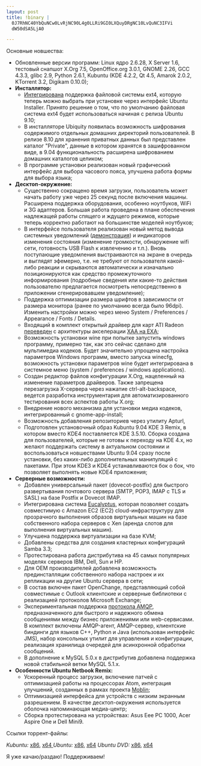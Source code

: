 ```yaml
--- 
layout: post
title: !binary |
  0J7RhNC40YbQuNCw0LvRjNC90L4g0LLRi9GI0LXQuyDRgNC10LvQuNC3IFVi
  dW50dSA5LjA0

---
```

Основные новшества:
<ul>
	<li class="l"> Обновленные версии программ: Linux ядро 2.6.28, X Server 1.6, тестовый снапшот X.Org 7.5, OpenOffice.org 3.0.1, GNOME 2.26, GCC 4.3.3, glibc 2.9, Python 2.6.1, Kubuntu (KDE 4.2.2, Qt 4.5, Amarok 2.0.2, KTorrent 3.2, Digikam 0.10.0);</li>
	<li class="l"> <strong>Инсталлятор:</strong>
<ul>
	<li class="l"> <a href="http://www.opennet.ru/opennews/art.shtml?num=19778">Интегрирована</a> поддержка файловой системы ext4, которую теперь можно выбрать при установке через интерфейс Ubuntu Installer. Принято решение о том, что по умолчанию файловая система ext4 будет использоваться начиная с релиза Ubuntu 9.10;</li>
	<li class="l"> В инсталляторе Ubiquity появилась возможность шифрования содержимого отдельных домашних директорий пользователей. В релизе 8.10 для хранения приватных данных был представлен каталог "Private", данные в котором хранятся в зашифрованном виде, в 9.04 функциональность расширена шифрованием домашних каталогов целиком;</li>
	<li class="l"> В программе установки реализован новый графический интерфейс для выбора часового пояса, улучшена работа формы для выбора языка;  <!--more--></li>
</ul>
</li>
	<li class="l"> <strong>Десктоп-окружение:</strong>
<ul>
	<li class="l"> Существенно сокращено время загрузки, пользователь может начать работу уже через 25 секунд после включения машины. Расширена поддержка оборудования, особенно ноутбуков, WiFi и 3G адаптеров. Большая работа проведена в плане обеспечения надлежащей работы спящего и ждущего режимов, которые теперь корректно работают на большинстве моделей ноутбуков;</li>
	<li class="l"> В интерфейсе пользователя реализован новый метод вывода системных уведомлений (<a href="http://www.markshuttleworth.com/wp-content/uploads/2008/12/jaunty904_notifications_example1_web_092.swf">демонстрация</a>) и индикаторов изменения состояния (изменение громкости, обнаружение wifi сети, готовность USB Flash к извлечению и т.п.). Вновь поступающие уведомления выстраиваются на экране в очередь и выглядят эфемерно, т.е. не требуют от пользователя какой-либо реакции и скрываются автоматически и изначально позиционируются как средство промежуточного информирования (подробные сведения или какие-то действия пользователю предлагается посмотреть непосредственно в приложении сгенерировавшем уведомление);</li>
	<li class="l"> Поддержка оптимизации размера шрифтов в зависимости от размера монитора (ранее по умолчанию всегда было 96dpi). Изменить настройки можно через меню System / Preferences / Appearance / Fonts / Details.</li>
	<li class="l"> Входящий в комплект открытый драйвер для карт ATI Radeon <a href="https://blueprints.launchpad.net/ubuntu/+spec/radeon-change-xaa-to-exa">переведен</a> с архитектуры акселерации <a href="http://www.opennet.ru/opennews/art.shtml?num=13948">XAA на EXA</a>;</li>
	<li class="l"> Возможность установки wine при попытке запустить windows программу, примерно так, как это сейчас сделано для мультимедиа кодеков. Будет значительно упрощена настройка параметров Windows программ, вместо запуска winecfg, возможность установки параметров wine будет интегрирована в системное меню (system / preferences / windows applications).</li>
	<li class="l"> Создан редактор файлов конфигурации X.Org, нацеленный на изменение параметров драйверов. Также запрещена перезагрузка X-сервера через нажатие ctrl-alt-backspace, ведется разработка инструментария для автоматизированного тестирования всех аспектов работы X.org;</li>
	<li class="l"> Внедрение нового механизма для установки медиа кодеков, интегрированный с gnome-app-install;</li>
	<li class="l"> Возможность добавления репозиториев через утилиту Apturl,</li>
	<li class="l"> Подготовлен установочный образ Kubuntu 9.04 KDE 3 Remix, в котором вместо KDE4 поставляется KDE 3.5.10. Сборка создана для пользователей, которые не готовы к переходу на KDE 4.x, но желают поддержать систему в актуальном состоянии и воспользоваться новшествами Ubuntu 9.04 сразу после установки, без каких-либо дополнительных манипуляций с пакетами. При этом KDE3 и KDE4 устанавливаются бок о бок, что позволяет выполнять новые KDE4 приложения;</li>
</ul>
</li>
	<li class="l"> <strong>Серверные возможности:</strong>
<ul>
	<li class="l"> Добавлен универсальный пакет (dovecot-postfix) для быстрого развертывания почтового сервера (SMTP, POP3, IMAP с TLS и SASL) на базе Postfix и Dovecot IMAP.</li>
	<li class="l"> Интегрирована система <a href="http://eucalyptus.cs.ucsb.edu/">Eucalyptus</a>, которая позволяет создать совместимую с Amazon EC2 (EC2) cloud-инфраструктуру для прозрачного выполнения образов виртуальных машин на базе собственного набора серверов с Xen (аренда слотов для выполнения виртуальных машин).</li>
	<li class="l"> Улучшена поддержка виртуализации на базе KVM;</li>
	<li class="l"> Добавлены средства для создания кластерных конфигураций Samba 3.3;</li>
	<li class="l"> Протестирована работа дистрибутива на 45 самых популярных моделях серверов IBM, Dell, Sun и HP.</li>
	<li class="l"> Для OEM производителей добавлена возможность прединсталляции собственного набора настроек и их репликации на другие Ubuntu сервера в сети;</li>
	<li class="l"> В состав включен пакет OpenChange, представляющий собой совместимые с Outlook клиентские и серверные библиотеки с реализацией протоколов Microsoft Exchange;</li>
	<li class="l"> Экспериментальная поддержка <a href="http://www.opennet.ru/opennews/art.shtml?num=18603">протокола AMQP</a>, предназначенного для быстрого и надежного обмена сообщениями между бизнес приложениями или web-сервисами. В комплект включены AMQP-агент, AMQP-сервер, клиентские биндинги для языков C++, Python и Java (использован интерфейс JMS), набор консольных утилит для управления и конфигурации, реализация хранилища очередей для асинхронной обработки сообщений.</li>
	<li class="l"> В дополнение к MySQL 5.0.x в дистрибутив добавлена поддержка новой стабильной ветки MySQL 5.1.x.</li>
</ul>
</li>
	<li class="l"> <strong>Особенности Ubuntu Netbook Remix:</strong>
<ul>
	<li class="l"> Ускоренный процесс загрузки, включение патчей с оптимизацией работы на процессорах Atom, интеграция улучшений, созданных в рамках проекта <a href="http://www.opennet.ru/opennews/art.shtml?num=20926">Moblin</a>;</li>
	<li class="l"> Оптимизацией интерфейса для устройств с низким экранным разрешением. В качестве десктоп-окружения используется оболочка напоминающая медиа-центр;</li>
	<li class="l"> Сборка протестирована на устройствах: Asus Eee PC 1000, Acer Aspire One и Dell Mini9.</li>
</ul>
</li>
</ul>
Ссылки торрент-файлы:

<em>Kubuntu:</em> <a href="http://cdimage.ubuntu.com/kubuntu/releases/9.04/release/kubuntu-9.04-dvd-i386.iso.torrent" target="_blank">x86</a>, <a href="http://cdimage.ubuntu.com/kubuntu/releases/9.04/release/kubuntu-9.04-dvd-amd64.iso.torrent" target="_blank">x64
</a><em>Ubuntu:</em> <a href="http://mirror.yandex.ru/ubuntu-releases/jaunty/ubuntu-9.04-desktop-i386.iso.torrent" target="_blank">x86</a>, <a href="http://mirror.yandex.ru/ubuntu-releases/jaunty/ubuntu-9.04-desktop-amd64.iso.torrent" target="_blank">x64</a>
<em>Ubuntu DVD:</em> <a href="http://cdimage.ubuntu.com/releases/9.04/release/ubuntu-9.04-dvd-i386.iso.torrent" target="_blank">x86</a>, <a href="http://cdimage.ubuntu.com/releases/9.04/release/ubuntu-9.04-dvd-amd64.iso.torrent" target="_blank">x64</a>

Я уже качаю/раздаю! Поддерживаем!
